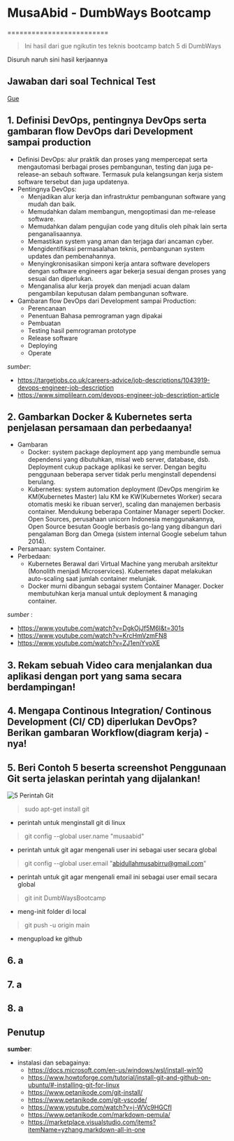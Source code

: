 # MusaAbid - DumbWays Bootcamp
=========================
>Ini hasil dari gue ngikutin tes teknis bootcamp batch 5 di DumbWays

Disuruh naruh sini hasil kerjaannya

Jawaban dari soal Technical Test
--------------------
[Gue](https://me.birru.net/ "Propil ane")

## 1. Definisi DevOps, pentingnya DevOps serta gambaran flow DevOps dari Development sampai production
   * Definisi DevOps: alur praktik dan proses yang mempercepat serta mengautomasi berbagai proses pembangunan, testing dan juga pe-release-an sebauh software. Termasuk pula kelangsungan kerja sistem software tersebut dan juga updatenya.
   * Pentingnya DevOps: 
     - Menjadikan alur kerja dan infrastruktur pembangunan software yang mudah dan baik.
     - Memudahkan dalam membangun, mengoptimasi dan me-release software.
     - Memudahkan dalam pengujian code yang ditulis oleh pihak lain serta penganalisaannya.
     - Memastikan system yang aman dan terjaga dari ancaman cyber.
     - Mengidentifikasi permasalahan teknis, pembangunan system updates dan pembenahannya.
     - Menyingkronisasikan simponi kerja antara software developers dengan software engineers agar bekerja sesuai dengan proses yang sesuai dan diperlukan.
     - Menganalisa alur kerja proyek dan menjadi acuan dalam pengambilan keputusan dalam pembangunan software.
   * Gambaran flow DevOps dari Development sampai Production: 
     - Perencanaan
     - Penentuan Bahasa pemrograman yagn dipakai
     - Pembuatan
     - Testing hasil pemrograman prototype
     - Release software
     - Deploying
     - Operate

 *sumber*:
 - https://targetjobs.co.uk/careers-advice/job-descriptions/1043919-devops-engineer-job-description
 - https://www.simplilearn.com/devops-engineer-job-description-article

## 2. Gambarkan Docker & Kubernetes serta penjelasan persamaan dan perbedaanya!
   * Gambaran
     * Docker: system package deployment app yang membundle semua dependensi yang dibutuhkan, misal web server, database, dsb. Deployment cukup package aplikasi ke server. Dengan begitu penggunaan beberapa server tidak perlu menginstall dependensi berulang.
     * Kubernetes: system automation deployment (DevOps mengirim ke KM(Kubernetes Master) lalu KM ke KW(Kubernetes Worker) secara otomatis meski ke ribuan server), scaling dan manajemen berbasis container. Mendukung beberapa Container Manager seperti Docker.
                   Open Sources, perusahaan unicorn Indonesia menggunakannya, Open Source besutan Google berbasis go-lang yang dibangun dari pengalaman Borg dan Omega (sistem internal Google sebelum tahun 2014).
   * Persamaan: system Container.
   * Perbedaan:
     - Kubernetes Berawal dari Virtual Machine yang merubah arsitektur (Monolith menjadi Microservices). Kubernetes dapat melakukan auto-scaling saat jumlah container melunjak.
     - Docker murni dibangun sebagai system Container Manager. Docker membutuhkan kerja manual untuk deployment & managing container.

 *sumber* :
 - https://www.youtube.com/watch?v=DgkOjJf5M6I&t=301s
 - https://www.youtube.com/watch?v=KrcHmVzmFN8
 - https://www.youtube.com/watch?v=ZJ1eniYvoXE

## 3. Rekam sebuah Video cara menjalankan dua aplikasi dengan port yang sama secara berdampingan!
## 4. Mengapa Continous Integration/ Continous Development (CI/ CD) diperlukan DevOps? Berikan gambaran Workflow(diagram kerja) -nya!
## 5. Beri Contoh 5 beserta screenshot Penggunaan Git serta jelaskan perintah yang dijalankan!
![5 Perintah Git](https://github.com/musaabid/DWBootcamp/images/5-perintah-git.png)
  >  sudo apt-get install git
  * perintah untuk menginstall git di linux
  >  git config --global user.name "musaabid"
  * perintah untuk git agar mengenali user ini sebagai user secara global
  >  git config --global user.email "abidullahmusabirru@gmail.com"
  * perintah untuk git agar mengenali email ini sebagai user email secara global
  >  git init DumbWaysBootcamp
  * meng-init folder di local
  >  git push -u origin main
  * mengupload ke github


## 6. a
## 7. a
## 8. a 





Penutup
-----
**sumber**:
* instalasi dan sebagainya:
    - https://docs.microsoft.com/en-us/windows/wsl/install-win10
    - https://www.howtoforge.com/tutorial/install-git-and-github-on-ubuntu/#-installing-git-for-linux
    - https://www.petanikode.com/git-install/
    - https://www.petanikode.com/git-vscode/
    - https://www.youtube.com/watch?v=j-WVc9HGCfI
    - https://www.petanikode.com/markdown-pemula/
    - https://marketplace.visualstudio.com/items?itemName=yzhang.markdown-all-in-one